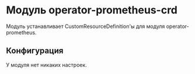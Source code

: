 Модуль operator-prometheus-crd
=======================

Модуль устанавливает CustomResourceDefinition'ы для модуля operator-prometheus.

Конфигурация
------------

У модуля нет никаких настроек.
